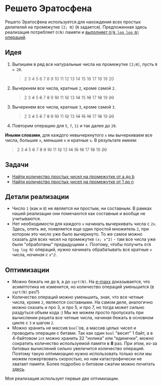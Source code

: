# Решето Эратосфена
Решето Эратосфена используется для нахождения всех простых делителей на промежутке `[2; N]` (`N` задается). Предложенная здесь реализация потребляет `O(N)` памяти и [выполняет `O(N log log N)` операций](http://e-maxx.ru/algo/eratosthenes_sieve#2 "Доказательство с e-maxx, слишком сложное, чтобы расписать здесь :)").

## Идея
1. Выпишем в ряд все натуральные числа на промежутке `[2;N]`, пусть `N = 20`.
   >2 3 4 5 6 7 8 9 10 11 12 13 14 15 16 17 18 19 20

2. Вычеркнем все числа, кратные `2`, кроме самой `2`.
   >2 3 ~~4~~ 5 ~~6~~ 7 ~~8~~ 9 ~~10~~ 11 ~~12~~ 13 ~~14~~ 15 ~~16~~ 17 ~~18~~ 19 ~~20~~

3. Вычеркнем все числа, кратные `3`, кроме самой `3`.
   >2 3 ~~4~~ 5 ~~6~~ 7 ~~8~~ ~~9~~ ~~10~~ 11 ~~12~~ 13 ~~14~~ ~~15~~ ~~16~~ 17 ~~18~~ 19 ~~20~~

4. Повторим операцию для `5`, `7`, `11` и так далее до `20`.

__Иными словами__, для каждого невычеркнутого `x` мы вычеркиваем все числа, большие `x`, меньшие `n` и кратные `x`.
В результате имеем:
>2 3 ~~4~~ 5 ~~6~~ 7 ~~8~~ ~~9~~ ~~10~~ 11 ~~12~~ 13 ~~14~~ ~~15~~ ~~16~~ 17 ~~18~~ 19 ~~20~~

## Задачи
- [Найти количество простых чисел на промежутке от a до b](https://www.e-olymp.com/ru/problems/4739)
- [Найти количество простых чисел на промежутке от 1 до n](https://informatics.mccme.ru/mod/statements/view3.php?id=19257&chapterid=112488#1)

## Детали реализации
- Число `1` (как и `0`) не является ни простым, ни составным. В рамках нашей реализации они помечаются как составные и вообще не учитываются.
- Нет необходимости для каждого `x` начинать вычеркивать числа с `2x`. Здесь, опять же, появляется еще один простой множитель `2`, при котором это число уже было вычеркнуто. То же самое можно сказать для всех чисел на промежутке `(x; x^2)` - там все числа уже были "обработаны" предыдущими `x`. Поэтому, чтобы получить `O(N log log N)` операций, нужно начинать обрабатывать все кратные `x` числа, _начиная с `x^2`_.

## Оптимизации
- Можно бежать не до `N`, а до `sqrt(N)`. На [e-maxx](http://e-maxx.ru/algo/eratosthenes_sieve#4) доказывается, что асимптотика не изменится, но количество операций уменьшится (в `sqrt(N)` раз?)
- Количество операций можно уменьшить, зная, что все четные числа, кроме `2`, являются составными. На самом деле, аналогично можно сказать и про 3, и про 5, и про 7, но тогда может сильно раздуться объем кода :)
Мы же можем просто пропускать при вычислении решета все четные числа, начиная бежать в основном цикле с `3` и шагом `2`.
- Можно хранить не массив `bool`'ов, а массив целых чисел и проводить операции с битами. Так как один `bool` "весит" 1 байт, а в 4-байтовом `int` можно хранить 32 "нолика" или "единички", можно сократить количество используемой памяти в __8__ раз. При этом, из-за битовых вычислений сильно увеличится количество операций. Поэтому такую оптимизацию нужно использовать только если мы можем пожертвовать скоростью, но нам катастрофически не хватает памяти.
Более подробно о битовом сжатии можно почитать [здесь](http://acm.math.spbu.ru/~sk1/mm/lections/2014-08-20-bits.pdf).

Моя реализация использует первые две оптимизации.
